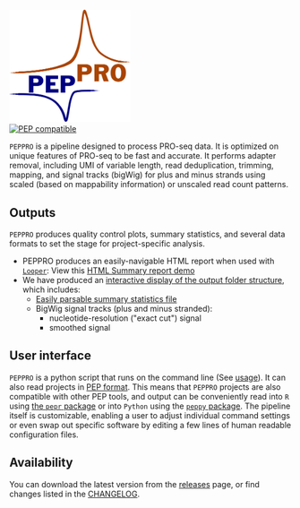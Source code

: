 # <img src="img/peppro_logo.svg" alt="PEPPRO" class="img-fluid" style="max-height:200px; margin-top:10px; margin-bottom:-10px" align="left">  

<br clear="all">

[![PEP compatible](http://pepkit.github.io/img/PEP-compatible-green.svg)](http://pepkit.github.io)

`PEPPRO` is a pipeline designed to process PRO-seq data. It is optimized on unique features of PRO-seq to be fast and accurate. It performs adapter removal, including UMI of variable length, read deduplication, trimming, mapping, and signal tracks (bigWig) for plus and minus strands using scaled (based on mappability information) or unscaled read count patterns. 

## Outputs

`PEPPRO` produces quality control plots, summary statistics, and several data formats to set the stage for project-specific analysis. 

- PEPPRO produces an easily-navigable HTML report when used with [`Looper`](http://looper.databio.org/en/latest/): View this [HTML Summary report demo](files/examples/K562/summary.html)
- We have produced an [interactive display of the output folder structure](browse_output/), which includes:
	- [Easily parsable summary statistics file](files/examples/K562/results_pipeline/K562/stats.tsv)
	- BigWig signal tracks (plus and minus stranded):
	    - nucleotide-resolution ("exact cut") signal
	    - smoothed signal

## User interface

`PEPPRO` is a python script that runs on the command line (See [usage](usage)). It can also read projects in [PEP format](https://pepkit.github.io/). This means that `PEPPRO` projects are also compatible with other PEP tools, and output can be conveniently read into `R` using [the `pepr` package](http://code.databio.org/pepr/) or into `Python` using the [`peppy` package](https://peppy.readthedocs.io/en/latest/). The pipeline itself is customizable, enabling a user to adjust individual command settings or even swap out specific software by editing a few lines of human readable configuration files.

## Availability

You can download the latest version from the [releases](https://github.com/databio/peppro/releases) page, or find changes listed in the [CHANGELOG](changelog).

